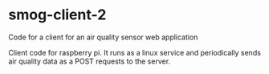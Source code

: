 # smog-client-2
Code for a client for an air quality sensor web application

Client code for raspberry pi.
It runs as a linux service and periodically sends air quality data as a POST requests to the server.
